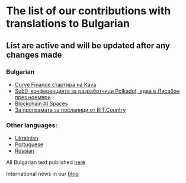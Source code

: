 # The list of our contributions with translations to Bulgarian

## List are active and will be updated after any changes made

### Bulgarian
- [Curve Finance стартира на Kava](https://bg.nq4.net/5VbXJuRwswz)
- [Sub0, конференцията за разработчици Polkadot, идва в Лисабон през ноември](https://bg.nq4.net/rIDKcyHFQbJ)
- [Blockchain AI Spaces](https://bg.nq4.net/80z7QmfW76Z)
- [За програмата за посланици от BIT.Country](https://teletype.in/@plusua/zN_XYGhQ2tx)

### Other languages:
- [Ukrainian](https://github.com/nq4-net/entrance/blob/main/languages/ukrainian.md)
- [Portuguese](https://github.com/nq4-net/entrance/blob/main/languages/portuguese.md)
- [Russian](https://github.com/nq4-net/entrance/blob/main/languages/russian.md)

All Bulgarian text published [here](https://bg.nq4.net/)

International news in our [blog](https://blog.nq4.net)